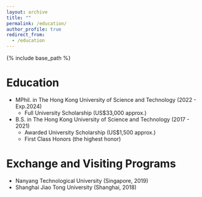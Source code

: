 ```yaml
---
layout: archive
title: ""
permalink: /education/
author_profile: true
redirect_from:
  - /education
---
```


{% include base_path %}


Education
======
* MPhil. in The Hong Kong University of Science and Technology (2022 - Exp.2024) 
  *  Full University Scholarship (US$33,000 approx.)
* B.S. in The Hong Kong University of Science and Technology (2017 - 2021) 
  *  Awarded University Scholarship (US$1,500 approx.) 
  * First Class Honors (the highest honor)


Exchange and Visiting Programs
======
* Nanyang Technological University (Singapore, 2019)
* Shanghai Jiao Tong University (Shanghai, 2018)



